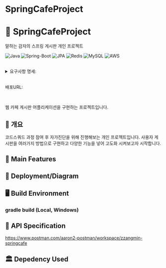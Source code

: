 # SpringCafeProject


# 🌲  SpringCafeProject
말하는 감자의 스프링 게시판 개인 프로젝트

![Java](https://img.shields.io/badge/JAVA-007396?style=for-the-badge&logo=java&logoColor=white)
![Spring-Boot](https://img.shields.io/badge/Spring-6DB33F?style=for-the-badge&logo=Spring&logoColor=white)
![JPA](https://img.shields.io/badge/jpa-00555?style=for-the-badge&logo=jpa&logoColor=white)
![Redis](https://img.shields.io/badge/redis-232F3E?style=for-the-badge&logo=redis&logoColor=red)
![MySQL](https://img.shields.io/badge/mysql-4479A1?style=for-the-badge&logo=mysql&logoColor=white)
![AWS](https://img.shields.io/badge/aws-232F3E?style=for-the-badge&logo=aws&logoColor=white)


</br>
<details markdown="1">
<summary> 요구사항 명세:</summary><br>

구현 필요 기능
1. 게시글 CRUD
2. 게시글 추천
3. 무한 대댓글 CRUD
4. 회원가입, 로그인 - oauth + JWT
5. admin 페이지

<br>



<br>
ERD:<br>
<img width="992" alt="스크린샷 2022-08-22 오후 4 38 40" src="https://user-images.githubusercontent.com/64303390/185865931-837311f3-3f86-462d-ab25-efd6a5aa6f17.png">
</details>

</br>

배포URL:

</br>

웹 카페 게시판 어플리케이션을 구현하는 프로젝트입니다.

## 📖 개요

 코드스쿼드 과정 참여 후 자가진단을 위해 진행해보는 개인 프로젝트입니다.
 사용자 게시판을 여러가지 방법으로 구현하고 다양한 기능을 넣어 고도화 시켜보고자 시작합니다.


## 💎 Main Features



## 📐 Deployment/Diagram


## 🖥️ Build Environment


### gradle build (Local, Windows)


## 📃 API Specification
https://www.postman.com/aaron2-postman/workspace/zzangmin-springcafe

## 🏛️ Depedency Used


